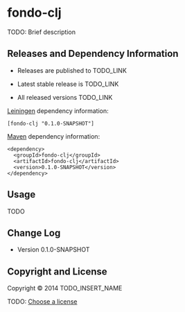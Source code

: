 # fondo-clj

TODO: Brief description



## Releases and Dependency Information

* Releases are published to TODO_LINK

* Latest stable release is TODO_LINK

* All released versions TODO_LINK

[Leiningen] dependency information:

    [fondo-clj "0.1.0-SNAPSHOT"]

[Maven] dependency information:

    <dependency>
      <groupId>fondo-clj</groupId>
      <artifactId>fondo-clj</artifactId>
      <version>0.1.0-SNAPSHOT</version>
    </dependency>

[Leiningen]: http://leiningen.org/
[Maven]: http://maven.apache.org/



## Usage

TODO



## Change Log

* Version 0.1.0-SNAPSHOT



## Copyright and License

Copyright © 2014 TODO_INSERT_NAME

TODO: [Choose a license](http://choosealicense.com/)
